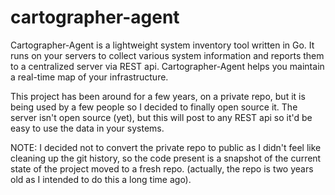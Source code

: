 # cartographer-agent

Cartographer-Agent is a lightweight system inventory tool written in Go. It runs on your servers to collect various system information and reports them to a centralized server via REST api. Cartographer-Agent helps you maintain a real-time map of your infrastructure.

This project has been around for a few years, on a private repo, but it is being used by a few people so I decided to finally open source it. The server isn't open source (yet), but this will post to any REST api so it'd be easy to use the data in your systems. 

NOTE: I decided not to convert the private repo to public as I didn't feel like cleaning up the git history, so the code present is a snapshot of the current state of the project moved to a fresh repo. (actually, the repo is two years old as I intended to do this a long time ago).  